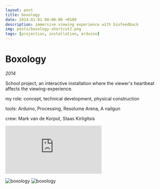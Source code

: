 ```yaml
---
layout: post
title: boxology
date: 2014-01-01 00:00:00 +0100
description: immersive viewing experience with biofeedback
img: posts/boxology-shortcut2.png
tags: [projection, installation, arduino]
---
```


# Boxology
_2014_

School project; an interactive installation where the viewer's heartbeat affects the viewing-experience.

my role: concept, technical development, physical construction

tools: Arduino, Processing, Resolume Arena, A nailgun

crew: Mark van de Korput, Staas Kirligitsis

<iframe class="youtube" src="https://www.youtube.com/embed/UlxOzCRuFZw" frameborder="0" allowfullscreen></iframe>

![boxology]({{site.baseurl}}/assets/img/posts/boxology-shortcut1.png)
![boxology]({{site.baseurl}}/assets/img/posts/boxology-shortcut2.png)
